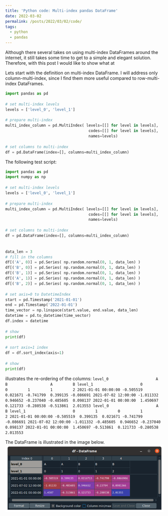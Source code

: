 ```yaml
---
title: 'Python code: Multi-index pandas DataFrame'
date: 2022-03-02
permalink: /posts/2022/03/02/code/
tags:
  - python
  - pandas
---
```

Although there several takes on using multi-index DataFrames around the internet, 
it still takes some time to get to a simple and elegant solution. 
Therefore, with this post I would like to show what at 


Lets start with the definition on multi-index DataFrame. I will address only column-multi-index,
since I find them more useful compared to row-multi-index DataFrames.

```python
import pandas as pd

# set multi-index levels
levels = ['level_0', 'level_1']

# prepare multi-index 
multi_index_column = pd.MultiIndex( levels=[[] for level in levels],
                                     codes=[[] for level in levels],
                                     names=levels)
                                     
# set columns to multi-index
df = pd.DataFrame(index=[], columns=multi_index_column)
```


The following test script:
```python
import pandas as pd
import numpy as np

# set multi-index levels
levels = ['level_0', 'level_1']

# prepare multi-index 
multi_index_column = pd.MultiIndex( levels=[[] for level in levels],
                                     codes=[[] for level in levels],
                                     names=levels)

# set columns to multi-index
df = pd.DataFrame(index=[], columns=multi_index_column)


data_len = 3
# fill in the columns
df[('A', 0)] = pd.Series( np.random.normal(0, 1, data_len) )
df[('B', 0)] = pd.Series( np.random.normal(0, 1, data_len) )
df[('B', 1)] = pd.Series( np.random.normal(0, 1, data_len) )
df[('A', 1)] = pd.Series( np.random.normal(0, 1, data_len) )
df[('B', 2)] = pd.Series( np.random.normal(0, 1, data_len) )

# set axis=0 to DatetimeIndex
start = pd.Timestamp('2021-01-01')
end = pd.Timestamp('2022-01-01')
time_vector = np.linspace(start.value, end.value, data_len)
datetime = pd.to_datetime(time_vector)
df.index = datetime

# show
print(df)

# sort axis=1 index
df = df.sort_index(axis=1)

# show
print(df)
```

illustrates the re-ordering of the columns:
``
level_0                     A         B                   A         B
level_1                     0         0         1         1         2
2021-01-01 00:00:00 -0.505519  0.021671 -0.741799  0.399135 -0.086691
2021-07-02 12:00:00 -1.011332  0.946652 -0.237040 -0.485605  0.098137
2022-01-01 00:00:00  1.450697  0.121733 -0.280538 -0.513861  2.013553
level_0                     A                   B
level_1                     0         1         0         1         2
2021-01-01 00:00:00 -0.505519  0.399135  0.021671 -0.741799 -0.086691
2021-07-02 12:00:00 -1.011332 -0.485605  0.946652 -0.237040  0.098137
2022-01-01 00:00:00  1.450697 -0.513861  0.121733 -0.280538  2.013553
``

	
The DataFrame is illustrated in the image below.
![column-multi-index DataFrame](/images/blog/2022-03-02-python_image_a.png)

